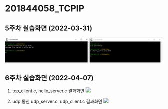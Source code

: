 # 201844058_TCPIP

## 5주차 실습화면 (2022-03-31)

<img width="" height="" src=./pic/201844058_5주차_실습화면.PNG></img>



## 6주차 실습화면 (2022-04-07)

1. tcp_client.c, hello_server.c 결과화면
<img width="" height="" src=.201844058_6주차_실습화면_TCP.PNG></img>

2. udp 통신 udp_server.c, udp_client.c 결과화면
<img width="" height="" src=.201844058_6주차_실습화면_UDP.PNG></img>

